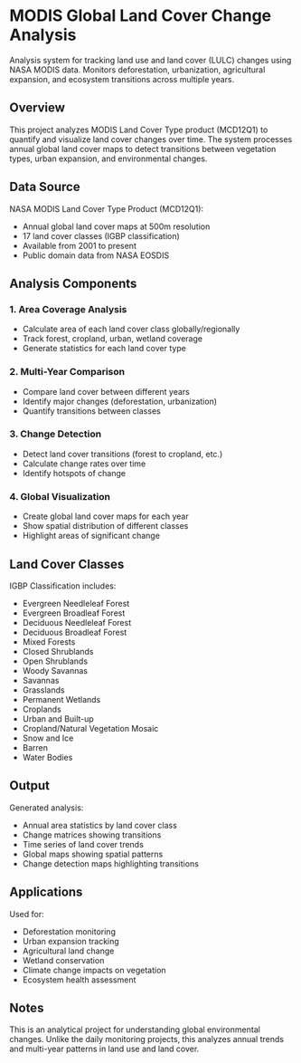 # MODIS Global Land Cover Change Analysis

Analysis system for tracking land use and land cover (LULC) changes using NASA MODIS data. Monitors deforestation, urbanization, agricultural expansion, and ecosystem transitions across multiple years.

## Overview

This project analyzes MODIS Land Cover Type product (MCD12Q1) to quantify and visualize land cover changes over time. The system processes annual global land cover maps to detect transitions between vegetation types, urban expansion, and environmental changes.

## Data Source

NASA MODIS Land Cover Type Product (MCD12Q1):
- Annual global land cover maps at 500m resolution
- 17 land cover classes (IGBP classification)
- Available from 2001 to present
- Public domain data from NASA EOSDIS

## Analysis Components

### 1. Area Coverage Analysis
- Calculate area of each land cover class globally/regionally
- Track forest, cropland, urban, wetland coverage
- Generate statistics for each land cover type

### 2. Multi-Year Comparison
- Compare land cover between different years
- Identify major changes (deforestation, urbanization)
- Quantify transitions between classes

### 3. Change Detection
- Detect land cover transitions (forest to cropland, etc.)
- Calculate change rates over time
- Identify hotspots of change

### 4. Global Visualization
- Create global land cover maps for each year
- Show spatial distribution of different classes
- Highlight areas of significant change

## Land Cover Classes

IGBP Classification includes:
- Evergreen Needleleaf Forest
- Evergreen Broadleaf Forest
- Deciduous Needleleaf Forest
- Deciduous Broadleaf Forest
- Mixed Forests
- Closed Shrublands
- Open Shrublands
- Woody Savannas
- Savannas
- Grasslands
- Permanent Wetlands
- Croplands
- Urban and Built-up
- Cropland/Natural Vegetation Mosaic
- Snow and Ice
- Barren
- Water Bodies

## Output

Generated analysis:
- Annual area statistics by land cover class
- Change matrices showing transitions
- Time series of land cover trends
- Global maps showing spatial patterns
- Change detection maps highlighting transitions

## Applications

Used for:
- Deforestation monitoring
- Urban expansion tracking
- Agricultural land change
- Wetland conservation
- Climate change impacts on vegetation
- Ecosystem health assessment

## Notes

This is an analytical project for understanding global environmental changes. Unlike the daily monitoring projects, this analyzes annual trends and multi-year patterns in land use and land cover.
